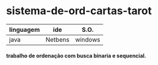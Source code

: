 # sistema-de-ord-cartas-tarot

|linguagem|ide|S.O.
|---|---|---|
|java|Netbens|windows

#### trabalho de ordenação com busca binaria e sequencial.
